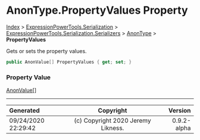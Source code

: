 ﻿# AnonType.PropertyValues Property

[Index](../index.md) > [ExpressionPowerTools.Serialization](ExpressionPowerTools.Serialization.a.md) > [ExpressionPowerTools.Serialization.Serializers](ExpressionPowerTools.Serialization.Serializers.n.md) > [AnonType](ExpressionPowerTools.Serialization.Serializers.AnonType.cs.md) > **PropertyValues**

Gets or sets the property values.

```csharp
public AnonValue[] PropertyValues { get; set; }
```

### Property Value

 [AnonValue[]](ExpressionPowerTools.Serialization.Serializers.AnonValue.cs.md) 


---

| Generated | Copyright | Version |
| :-- | :-: | --: |
| 09/24/2020 22:29:42 | (c) Copyright 2020 Jeremy Likness. | 0.9.2-alpha |
